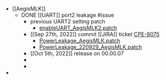 - [[AegisMLK]]
	- DONE [[UART]] port2 leakage #issue
		- previous UART2 setting patch
			- [enableUART_AegisMLK2.patch](../assets/enableUART_AegisMLK2_1664181446487_0.patch)
		- [[Sep 27th, 2022]] commit [[JIRA]] ticket [CPE-8075](https://jira.cpg.dell.com/browse/CEP-8075)
			- [PowerLeakage_AegisMLK.patch](../assets/PowerLeakage_AegisMLK_1664344024942_0.patch)
			- [PowerLeakage_220929_AegisMLK.patch](../assets/PowerLeakage_220929_AegisMLK_1664953249208_0.patch)
		- [[Oct 5th, 2022]] release on 00.00.07
		-
		-
-
